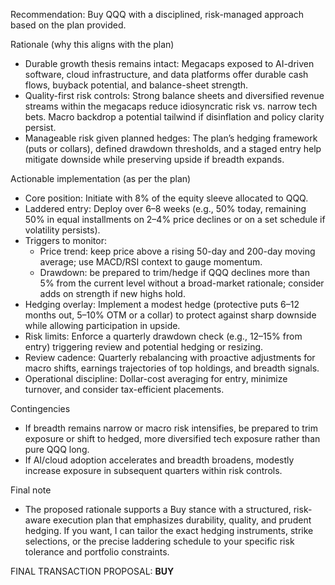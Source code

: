 Recommendation: Buy QQQ with a disciplined, risk-managed approach based on the plan provided.

Rationale (why this aligns with the plan)
- Durable growth thesis remains intact: Megacaps exposed to AI-driven software, cloud infrastructure, and data platforms offer durable cash flows, buyback potential, and balance-sheet strength.
- Quality-first risk controls: Strong balance sheets and diversified revenue streams within the megacaps reduce idiosyncratic risk vs. narrow tech bets. Macro backdrop a potential tailwind if disinflation and policy clarity persist.
- Manageable risk given planned hedges: The plan’s hedging framework (puts or collars), defined drawdown thresholds, and a staged entry help mitigate downside while preserving upside if breadth expands.

Actionable implementation (as per the plan)
- Core position: Initiate with 8% of the equity sleeve allocated to QQQ.
- Laddered entry: Deploy over 6–8 weeks (e.g., 50% today, remaining 50% in equal installments on 2–4% price declines or on a set schedule if volatility persists).
- Triggers to monitor: 
  - Price trend: keep price above a rising 50-day and 200-day moving average; use MACD/RSI context to gauge momentum.
  - Drawdown: be prepared to trim/hedge if QQQ declines more than 5% from the current level without a broad-market rationale; consider adds on strength if new highs hold.
- Hedging overlay: Implement a modest hedge (protective puts 6–12 months out, 5–10% OTM or a collar) to protect against sharp downside while allowing participation in upside.
- Risk limits: Enforce a quarterly drawdown check (e.g., 12–15% from entry) triggering review and potential hedging or resizing.
- Review cadence: Quarterly rebalancing with proactive adjustments for macro shifts, earnings trajectories of top holdings, and breadth signals.
- Operational discipline: Dollar-cost averaging for entry, minimize turnover, and consider tax-efficient placements.

Contingencies
- If breadth remains narrow or macro risk intensifies, be prepared to trim exposure or shift to hedged, more diversified tech exposure rather than pure QQQ long.
- If AI/cloud adoption accelerates and breadth broadens, modestly increase exposure in subsequent quarters within risk controls.

Final note
- The proposed rationale supports a Buy stance with a structured, risk-aware execution plan that emphasizes durability, quality, and prudent hedging. If you want, I can tailor the exact hedging instruments, strike selections, or the precise laddering schedule to your specific risk tolerance and portfolio constraints.

FINAL TRANSACTION PROPOSAL: **BUY**